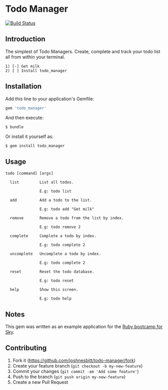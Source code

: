 # Todo Manager

[![Build Status](https://travis-ci.org/joshnesbitt/todo_manager.svg)](https://travis-ci.org/joshnesbitt/todo_manager)


## Introduction

The simplest of Todo Managers. Create, complete and track your todo list all from within your terminal.

```
1) [-] Get milk
2) [ ] Install todo_manager
```


## Installation

Add this line to your application's Gemfile:

```ruby
gem 'todo_manager'
```

And then execute:

    $ bundle

Or install it yourself as:

    $ gem install todo_manager


## Usage

```
todo [command] [args]

  list         List all todos.

               E.g: todo list

  add          Add a todo to the list.

               E.g: todo add "Get milk"

  remove       Remove a todo from the list by index.

               E.g: todo remove 2

  complete     Complete a todo by index.

               E.g: todo complete 2

  uncomplete   Uncomplete a todo by index.

               E.g: todo complete 2

  reset        Reset the todo database.

               E.g: todo reset

  help         Show this screen.

               E.g: todo help

```


## Notes

This gem was written as an example application for the [Ruby bootcamp for Sky](https://github.com/joshnesbitt/ruby-bootcamp).


## Contributing

1. Fork it (https://github.com/joshnesbitt/todo-manager/fork)
2. Create your feature branch (`git checkout -b my-new-feature`)
3. Commit your changes (`git commit -am 'Add some feature'`)
4. Push to the branch (`git push origin my-new-feature`)
5. Create a new Pull Request
